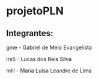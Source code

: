 # projetoPLN
## Integrantes:
gme - Gabriel de Melo Evangelista

lrs5 - Lucas dos Reis Silva

mlll - Maria Luísa Leandro de Lima
